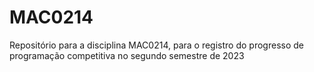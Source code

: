 # MAC0214
Repositório para a disciplina MAC0214, para o registro do progresso de programação competitiva no segundo semestre de 2023
